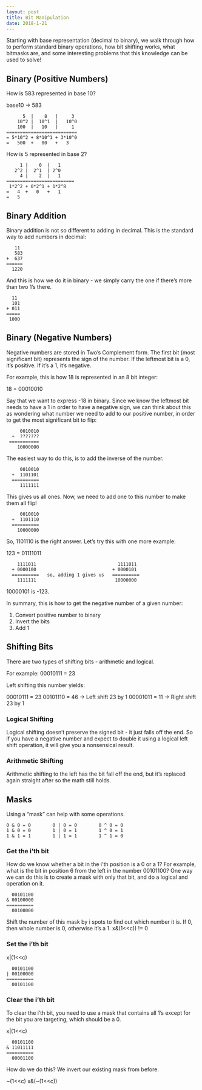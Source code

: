 ```yaml
---
layout: post
title: Bit Manipulation
date: 2018-1-21
---
```


Starting with base representation (decimal to binary), we walk through how to perform standard binary operations, how bit shifting works, what bitmasks are, and some interesting problems that this knowledge can be used to solve!
<!--break-->

## Binary (Positive Numbers)

How is 583 represented in base 10?

base10 -> 583

```
      5  |    8   |     3
    10^2 |  10^1  |   10^0 
    100  |   10   |     1 
==========================
= 5*10^2 + 8*10^1 + 3*10^0
=   500  +   80   +   3
```

How is 5 represented in base 2?

```
     1 |    0  |   1 
   2^2 |  2^1  | 2^0 
     4 |    2  |   1 
=========================
 1*2^2 + 0*2^1 + 1*2^8
=   4  +   0   +   1
=   5
```

## Binary Addition

Binary addition is not so different to adding in decimal.
This is the standard way to add numbers in decimal:

```
   11
   583
+  637
======
  1220
```

And this is how we do it in binary - we simply carry the one if there’s more than two 1’s there.

```
  11
  101
+ 011
=====
 1000
```
 
## Binary (Negative Numbers)

Negative numbers are stored in Two’s Complement form. The first bit (most significant bit) represents the sign of the number. 
If the leftmost bit is a 0, it’s positive. If it’s a 1, it’s negative.

For example, this is how 18 is represented in an 8 bit integer:

18 = 00010010

Say that we want to express -18 in binary. Since we know the leftmost bit needs to have a 1 in order to have a negative sign, we can think about this as wondering what number we need to add to our positive number, in order to get the most significant bit to flip:

```
     0010010
  +  ???????
 ===========
    10000000
```
    
The easiest way to do this, is to add the inverse of the number.

```
     0010010
  +  1101101
  ==========
     1111111
```
     
This gives us all ones. Now, we need to add one to this number to make them all flip!

```
     0010010
  +  1101110
  ==========
    10000000
```
    
So, 1101110 is the right answer. Let’s try this with one more example:

123 = 01111011

```
    1111011                              1111011
  + 0000100                            + 0000101
  ==========   so, adding 1 gives us   ==========
    1111111                             10000000
```

10000101 is -123.

In summary, this is how to get the negative number of a given number:

1. Convert positive number to binary
2. Invert the bits
3. Add 1

## Shifting Bits

There are two types of shifting bits - arithmetic and logical.

For example:
00010111 = 23

Left shifting this number yields:

00010111 = 23
00101110 = 46 -> Left shift 23 by 1
00001011 = 11 -> Right shift 23 by 1

### Logical Shifting

Logical shifting doesn’t preserve the signed bit - it just falls off the end. So if you have a negative number and expect to double it using a logical left shift operation, it will give you a nonsensical result.

### Arithmetic Shifting

Arithmetic shifting to the left has the bit fall off the end, but it’s replaced again straight after so the math still holds.

## Masks

Using a “mask” can help with some operations.

```
0 & 0 = 0        0 | 0 = 0        0 ^ 0 = 0
1 & 0 = 0        1 | 0 = 1        1 ^ 0 = 1
1 & 1 = 1        1 | 1 = 1        1 ^ 1 = 0
```

### Get the i’th bit

How do we know whether a bit in the i'th position is a 0 or a 1? For example, what is the bit in position 6 from the left in the number 00101100?
One way we can do this is to create a mask with only that bit, and do a logical and operation on it.

```
  00101100
& 00100000
==========
  00100000
```

Shift the number of this mask by i spots to find out which number it is. If 0, then whole number is 0, otherwise it’s a 1.
x&(1<<c)) != 0

### Set the i’th bit

x|(1<<c)

```
  00101100
| 00100000
==========
  00101100
```

### Clear the i’th bit

To clear the i’th bit, you need to use a mask that contains all 1’s except for the bit you are targeting, which should be a 0.

x|(1<<c)

```
  00101100
& 11011111
==========
  00001100
```

How do we do this? We invert our existing mask from before.

~(1<<c)
x&(~(1<<c))
